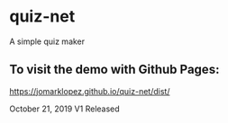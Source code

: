 # quiz-net
 A simple quiz maker

## To visit the demo with Github Pages:
https://jomarklopez.github.io/quiz-net/dist/

October 21, 2019
V1 Released
